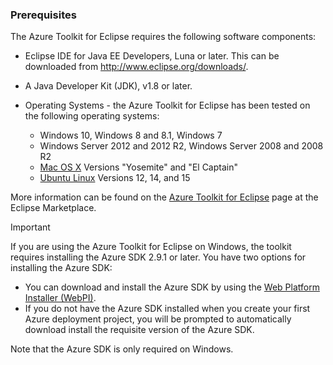 ### Prerequisites

The Azure Toolkit for Eclipse requires the following software components:

* Eclipse IDE for Java EE Developers, Luna or later. This can be downloaded from <http://www.eclipse.org/downloads/>.

* A Java Developer Kit (JDK), v1.8 or later. 

* Operating Systems - the Azure Toolkit for Eclipse has been tested on the following operating systems:

    * Windows 10, Windows 8 and 8.1, Windows 7
    * Windows Server 2012 and 2012 R2, Windows Server 2008 and 2008 R2
    * [Mac OS X](http://www.apple.com/osx) Versions "Yosemite" and "El Captain"
    * [Ubuntu Linux](http://www.ubuntu.com) Versions 12, 14, and 15

More information can be found on the [Azure Toolkit for Eclipse](http://marketplace.eclipse.org/content/azure-toolkit-eclipse) page at the Eclipse Marketplace.

> [!IMPORTANT]
> If you are using the Azure Toolkit for Eclipse on Windows, the toolkit requires installing the Azure SDK 2.9.1 or later. You have two options for installing the Azure SDK:
> 
> * You can download and install the Azure SDK by using the [Web Platform Installer (WebPI)](http://go.microsoft.com/fwlink/?LinkID=252838).
> * If you do not have the Azure SDK installed when you create your first Azure deployment project, you will be prompted to automatically download install the requisite version of the Azure SDK.
> 
> Note that the Azure SDK is only required on Windows.
